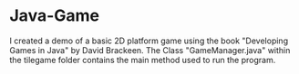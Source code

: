 # Java-Game
I created a demo of a basic 2D platform game using the book "Developing Games in Java" by David Brackeen.
The Class "GameManager.java" within the tilegame folder contains the main method used to run the program.
